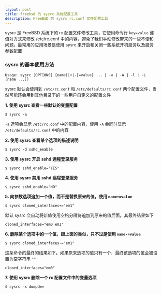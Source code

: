```yaml
---
layout: post
title: freebsd 的 sysrc 系统配置工具
description: FreeBSD 的 sysrc rc.conf 文件配置工具
---
```



sysrc 是 FreeBSD 系统下的 rc 配置文件修改工具，它使用命令行 `key=value` 键值对方式来修改 /etc/rc.conf 中的内容，避免了我们手动修改带来的一些不便和问题。最常用的应用场景是使用 sysrc 来开启和关闭一些系统开机服务以及服务参数配置

### sysrc 的基本使用方法

```
Usage: sysrc [OPTIONS] {name[[+|-]=value] ... | -a | -A | -l | -L [name ...]}
```

sysrc 默认会使用到 `/etc/rc.conf` 和 `/etc/defaults/rc.conf` 两个配置文件，当然可能还会用到其他目录下的一些用户自定义的配置文件

**1. 使用 sysrc 查看一些默认的变量配置**

```
$ sysrc -a
```

`-a` 选项会显示 `/etc/rc.conf` 中的配置内容，使用 `-A` 会同时显示 `/etc/defaults/rc.conf` 中的内容

**2. 使用 sysrc 查看某个选项的描述说明**

```
$ sysrc -d sshd_enable
```

**3. 使用 sysrc 开启 sshd 远程登录服务**

```
$ sysrc sshd_enable="YES"
```

**4. 使用 sysrc 禁用 sshd 远程登录服务**

```
$ sysrc sshd_enable="NO"
```

**5. 向参数选项追加一个值，而不是替换原来的值，使用 `name+=value`**

```
$ sysrc cloned_interfaces+="em1"
```

默认 sysrc 会自动将新值使用空格分隔符追加到原来的值后面，其最终结果如下

```
cloned_interfaces="em0 em1"
```

**6. 删除某个选项中的一个值，跟上面的类似，只不过是使用 `name-=value`**

```
$ sysrc cloned_interfaces-="em1"
```

这条命令的最终的结果如下。如果原来选项的值只有一个，最终该选项的值会被设置为空字符串 `""`

```
cloned_interfaces="em0"
```

**7. 使用 sysrc 删除一个 rc 配置文件中的变量选项**

```
$ sysrc -x dumpdev
```
